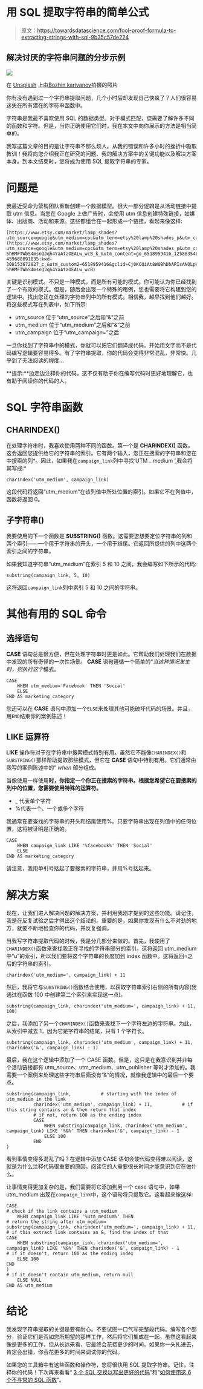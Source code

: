 # 用 SQL 提取字符串的简单公式

> 原文：<https://towardsdatascience.com/fool-proof-formula-to-extracting-strings-with-sql-9b35c57de224>

## 解决讨厌的字符串问题的分步示例

![](img/0fc83c64af6e983a456bb462ed6146f8.png)

在 [Unsplash](https://unsplash.com/s/photos/string?utm_source=unsplash&utm_medium=referral&utm_content=creditCopyText) 上由[Bozhin karivanov](https://unsplash.com/@bkaraivanov?utm_source=unsplash&utm_medium=referral&utm_content=creditCopyText)拍摄的照片

你有没有遇到过一个字符串提取问题，几个小时后却发现自己快疯了？人们很容易迷失在所有潜在的字符串函数中。

字符串是我最不喜欢使用 SQL 的数据类型。对于模式匹配，您需要了解许多不同的函数和字符。但是，当你正确使用它们时，我在本文中向你展示的方法是相当简单的。

我写这篇文章的目的是让字符串不那么烦人。从我的错误和许多小时的挫折中吸取教训！我将向您介绍我正在研究的问题、我的解决方案中的关键功能以及解决方案本身。到本文结束时，您将成为使用 SQL 提取字符串的专家。

# 问题是

我最近受命为营销团队重新创建一个数据模型。很大一部分逻辑是从活动链接中提取 utm 信息。当您在 Google 上做广告时，会使用 utm 信息创建特殊链接，如媒体、出版商、活动和来源。这些都组合在一起形成一个链接，看起来像这样:

```
[https://www.etsy.com/market/lamp_shades?utm_source=google&utm_medium=cpc&utm_term=etsy%20lamp%20shades_p&utm_campaign=Search_US](https://www.etsy.com/market/lamp_shades?utm_source=google&utm_medium=cpc&utm_term=etsy%20lamp%20shades_p&utm_campaign=Search_US_Brand_GGL_ENG_Home_General_All&utm_ag=Lamp+Shades&utm_custom1=_k_Cj0KCQiAt8WOBhDbARIsANQLp94WN__lDzNNnwS6yptN8pqbeU09mUzcKN9-5hHMFTWbS4msnQJqh4YaAtaOEALw_wcB_k_&utm_content=go_6518959416_125883546672_536666915699_aud-459688891835:kwd-308153672827_c_&utm_custom2=6518959416&gclid=Cj0KCQiAt8WOBhDbARIsANQLp94WN__lDzNNnwS6yptN8pqbeU09mUzcKN9-5hHMFTWbS4msnQJqh4YaAtaOEALw_wcB)
```

关键是识别模式。不只是一种模式，而是所有可能的模式。你可能认为你已经找到了一个有效的模式。但是，随后会出现一个特殊的用例，您也需要将它构建到您的逻辑中。找出您正在处理的字符串列中的所有模式。相信我，越早找到他们越好。将这些模式写在列表中，如下所示:

*   utm_source 位于“utm_source”之后和“&”之前
*   utm_medium 位于“utm_medium”之后和“&”之前
*   utm_campaign 位于“utm_campaign=”之后

一旦你找到了字符串中的模式，你就可以把它们翻译成代码。开始用文字而不是代码编写逻辑要容易得多。有了字符串提取，你的代码会变得非常混乱，非常快。几乎到了无法阅读的程度…

**提示:**边走边注释你的代码。这不仅有助于你在编写代码时更好地理解它，也有助于阅读你的代码的人。

# SQL 字符串函数

## CHARINDEX()

在处理字符串时，我喜欢使用两种不同的函数。第一个是 **CHARINDEX()** 函数。这会返回您提供给它的字符串的索引。它有两个输入，您正在搜索的字符串和您在中搜索的列*。因此，如果我在`campaign_link`列中寻找‘UTM _ medium ’,我会将其写成:*

```
charindex('utm_medium', campaign_link)
```

这段代码将返回“utm_medium”在该列值中所处位置的索引。如果它不在列值中，函数将返回 0。

## 子字符串()

我要使用的下一个函数是 **SUBSTRING()** 函数。这需要您想要定位字符串的列和两个索引——一个用于字符串的开头，一个用于结尾。它返回所提供的列中这两个索引之间的字符串。

如果我知道字符串“utm_medium”在索引 5 和 10 之间，我会编写如下所示的代码:

```
substring(campaign_link, 5, 10)
```

这将返回`campaign_link`列中索引 5 和 10 之间的字符串。

# 其他有用的 SQL 命令

## 选择语句

**CASE** 语句总是很方便，但在处理字符串时更是如此。它帮助我们处理我们在数据中发现的所有奇怪的一次性场景。 **CASE** 语句遵循一个简单的“*当这种情况发生时，则执行这个*模式。

```
CASE 
    WHEN utm_medium='Facebook' THEN 'Social'
    ELSE 
END AS marketing_category
```

您还可以在 **CASE** 语句中添加一个`ELSE`来处理其他可能破坏代码的场景。并且，用`END`结束你的案例陈述！

## LIKE 运算符

**LIKE** 操作符对于在字符串中搜索模式特别有用。虽然它不能像`CHARINDEX()`和`SUBSTRING()`那样帮助提取那些模式，但它在 **CASE** 语句中特别有用。它们通常由我写的案例陈述中的“ *when* 部分组成。

当像使用一样使用**时，你指定一个你正在搜索的字符串。根据您希望它在要搜索的列中的位置，您需要使用特殊的运算符。**

*   _ 代表单个字符
*   %代表一个、一个或多个字符

我通常在要查找的字符串的开头和结尾使用%。只要字符串出现在列值中的任何位置，这将被证明是正确的。

```
CASE 
    WHEN campaign_link LIKE '%facebook%' THEN 'Social'
    ELSE 
END AS marketing_category
```

请注意，我用单引号括起了要搜索的字符串，并用%号括起来。

# 解决方案

现在，让我们进入解决问题的解决方案，并利用我刚才提到的这些功能。请记住，我是在反复试验之后才得出这个结论的。重要的是，如果你发现有什么不对劲的地方，就要不断地检查你的代码，并反复强调。

当我写字符串提取代码的时候，我是分几部分来做的。首先，我使用了`CHARINDEX()`函数来查找我正在寻找的字符串部分的索引。这将返回 utm_medium 中“u”的索引，所以我们要将这个字符串的长度加到 index 函数中。这将返回=之后的字符串的索引。

```
charindex('utm_medium=', campaign_link) + 11
```

然后，我将它与`SUBSTRING()`函数结合使用，以获取字符串索引右侧的所有内容(我通过在函数 100 中创建第二个索引来实现这一点)。

```
substring(campaign_link, charindex('utm_medium=', campaign_link) + 11, 100)
```

之后，我添加了另一个`CHARINDEX()`函数来查找下一个字符左边的字符串。为此，从索引中减去 1，因为它是字符串的结尾，只有 1 个字符长。

```
substring(campaign_link, charindex('utm_medium', campaign_link) + 11, charindex('&', campaign_link) - 1)
```

最后，我在这个逻辑中添加了一个 CASE 函数。但是，这只是在我意识到并非每个活动链接都有 utm_source、utm_medium、utm_publisher 等时才添加的。我需要一个案例来处理这些字符串后面没有“&”的情况，就像我逻辑中的最后一个要点。

```
substring(campaign_link,           # starting with the index of utm_medium in the link
          charindex('utm_medium', campaign_link) + 11,           # if this string contains an & then return that index
          # if not, return 100 as the ending index
          CASE 
              WHEN substring(campaign_link, charindex('utm_medium', campaign_link) LIKE '%&%' THEN charindex('&', campaign_link) - 1
              ELSE 100 
          END
)
```

看到事情变得多混乱了吗？在逻辑中添加 CASE 语句会使代码变得难以阅读，这就是为什么注释代码很重要的原因。阅读它的人需要很长时间才能意识到它在做什么。

让事情变得更加复杂的是，我们需要将它添加到另一个 case 语句中，如果 utm_medium 出现在`campaign_link`中，这个语句将只提取它。这看起来像这样:

```
CASE
# check if the link contains a utm_medium
    WHEN campaign_link LIKE '%utm_medium%' THEN 
# return the string after utm_medium=
substring(campaign_link, charindex('utm_medium=', campaign_link) + 11,
# if this extract link contains an &, find the index of that
CASE 
    WHEN substring(campaign_link, charindex('utm_medium=', campaign_link) LIKE '%&%' THEN charindex('&', campaign_link) - 1
# if it doesn't, return 100 as the ending index
    ELSE 100 
END
)
# if it doesn't contain utm_medium, return null 
    ELSE NULL
END AS utm_medium
```

# 结论

我发现字符串提取的关键是要有耐心。不要试图一口气写完整段代码。编写各个部分，验证它们是否如您所期望的那样工作，然后将它们集成在一起。虽然这看起来像是更多的工作，但从长远来看，它最终会花费更少的时间。如果你一头扎进去，肯定会出错，你会花更多的时间来调试你的代码。

如果您的工具箱中有这些函数和操作符，您将很快用 SQL 提取字符串。记住，注释你的代码！下次再来看看“ [3 个 SQL 交换以写出更好的代码](/3-sql-swaps-to-write-better-code-f8d304699cde)”和“[如何使用这 6 个不寻常的 SQL 函数](/how-to-use-these-6-unusual-sql-functions-b912e454afb0)”。